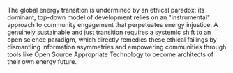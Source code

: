 The global energy transition is undermined by an ethical paradox: its dominant, top-down model of development relies on an "instrumental" approach to community engagement that perpetuates energy injustice. A genuinely sustainable and just transition requires a systemic shift to an open science paradigm, which directly remedies these ethical failings by dismantling information asymmetries and empowering communities through tools like Open Source Appropriate Technology to become architects of their own energy future. 